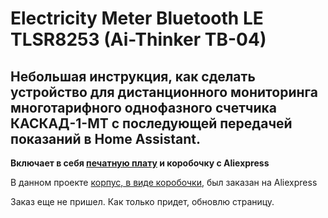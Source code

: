 # Electricity Meter Bluetooth LE TLSR8253 (Ai-Thinker TB-04)

## Небольшая инструкция, как сделать устройство для дистанционного мониторинга многотарифного однофазного счетчика КАСКАД-1-МТ с последующей передачей показаний в Home Assistant.

**Включает в себя [печатную плату](https://oshwlab.com/slacky/electricity_meter) и коробочку с Aliexpress**

В данном проекте [корпус, в виде коробочки](https://aliexpress.ru/item/4001345769288.html?spm=a2g2w.orderdetail.0.0.41314aa6p4ddr2&sku_id=10000015756358900), был заказан на Aliexpress

Заказ еще не пришел. Как только придет, обновлю страницу.